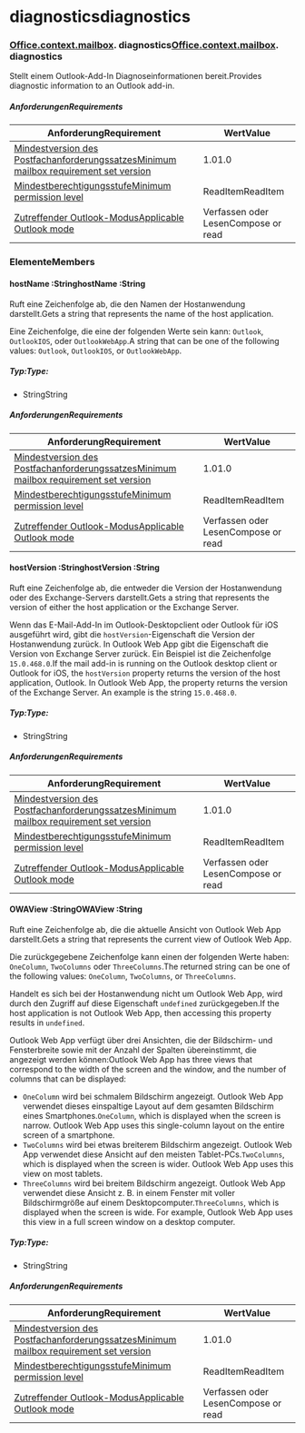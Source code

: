 
# <a name="diagnostics"></a><span data-ttu-id="7064a-101">diagnostics</span><span class="sxs-lookup"><span data-stu-id="7064a-101">diagnostics</span></span>

### <span data-ttu-id="7064a-p101">[Office](Office.md)[.context](Office.context.md)[.mailbox](Office.context.mailbox.md). diagnostics</span><span class="sxs-lookup"><span data-stu-id="7064a-p101">[Office](Office.md)[.context](Office.context.md)[.mailbox](Office.context.mailbox.md). diagnostics</span></span>

<span data-ttu-id="7064a-104">Stellt einem Outlook-Add-In Diagnoseinformationen bereit.</span><span class="sxs-lookup"><span data-stu-id="7064a-104">Provides diagnostic information to an Outlook add-in.</span></span>

##### <a name="requirements"></a><span data-ttu-id="7064a-105">Anforderungen</span><span class="sxs-lookup"><span data-stu-id="7064a-105">Requirements</span></span>

|<span data-ttu-id="7064a-106">Anforderung</span><span class="sxs-lookup"><span data-stu-id="7064a-106">Requirement</span></span>| <span data-ttu-id="7064a-107">Wert</span><span class="sxs-lookup"><span data-stu-id="7064a-107">Value</span></span>|
|---|---|
|[<span data-ttu-id="7064a-108">Mindestversion des Postfachanforderungssatzes</span><span class="sxs-lookup"><span data-stu-id="7064a-108">Minimum mailbox requirement set version</span></span>](/javascript/office/requirement-sets/outlook-api-requirement-sets)| <span data-ttu-id="7064a-109">1.0</span><span class="sxs-lookup"><span data-stu-id="7064a-109">1.0</span></span>|
|[<span data-ttu-id="7064a-110">Mindestberechtigungsstufe</span><span class="sxs-lookup"><span data-stu-id="7064a-110">Minimum permission level</span></span>](https://docs.microsoft.com/outlook/add-ins/understanding-outlook-add-in-permissions)| <span data-ttu-id="7064a-111">ReadItem</span><span class="sxs-lookup"><span data-stu-id="7064a-111">ReadItem</span></span>|
|[<span data-ttu-id="7064a-112">Zutreffender Outlook-Modus</span><span class="sxs-lookup"><span data-stu-id="7064a-112">Applicable Outlook mode</span></span>](https://docs.microsoft.com/outlook/add-ins/#extension-points)| <span data-ttu-id="7064a-113">Verfassen oder Lesen</span><span class="sxs-lookup"><span data-stu-id="7064a-113">Compose or read</span></span>|

### <a name="members"></a><span data-ttu-id="7064a-114">Elemente</span><span class="sxs-lookup"><span data-stu-id="7064a-114">Members</span></span>

####  <a name="hostname-string"></a><span data-ttu-id="7064a-115">hostName :String</span><span class="sxs-lookup"><span data-stu-id="7064a-115">hostName :String</span></span>

<span data-ttu-id="7064a-116">Ruft eine Zeichenfolge ab, die den Namen der Hostanwendung darstellt.</span><span class="sxs-lookup"><span data-stu-id="7064a-116">Gets a string that represents the name of the host application.</span></span>

<span data-ttu-id="7064a-117">Eine Zeichenfolge, die eine der folgenden Werte sein kann: `Outlook`, `OutlookIOS`, oder `OutlookWebApp`.</span><span class="sxs-lookup"><span data-stu-id="7064a-117">A string that can be one of the following values: `Outlook`, `OutlookIOS`, or `OutlookWebApp`.</span></span>

##### <a name="type"></a><span data-ttu-id="7064a-118">Typ:</span><span class="sxs-lookup"><span data-stu-id="7064a-118">Type:</span></span>

*   <span data-ttu-id="7064a-119">String</span><span class="sxs-lookup"><span data-stu-id="7064a-119">String</span></span>

##### <a name="requirements"></a><span data-ttu-id="7064a-120">Anforderungen</span><span class="sxs-lookup"><span data-stu-id="7064a-120">Requirements</span></span>

|<span data-ttu-id="7064a-121">Anforderung</span><span class="sxs-lookup"><span data-stu-id="7064a-121">Requirement</span></span>| <span data-ttu-id="7064a-122">Wert</span><span class="sxs-lookup"><span data-stu-id="7064a-122">Value</span></span>|
|---|---|
|[<span data-ttu-id="7064a-123">Mindestversion des Postfachanforderungssatzes</span><span class="sxs-lookup"><span data-stu-id="7064a-123">Minimum mailbox requirement set version</span></span>](/javascript/office/requirement-sets/outlook-api-requirement-sets)| <span data-ttu-id="7064a-124">1.0</span><span class="sxs-lookup"><span data-stu-id="7064a-124">1.0</span></span>|
|[<span data-ttu-id="7064a-125">Mindestberechtigungsstufe</span><span class="sxs-lookup"><span data-stu-id="7064a-125">Minimum permission level</span></span>](https://docs.microsoft.com/outlook/add-ins/understanding-outlook-add-in-permissions)| <span data-ttu-id="7064a-126">ReadItem</span><span class="sxs-lookup"><span data-stu-id="7064a-126">ReadItem</span></span>|
|[<span data-ttu-id="7064a-127">Zutreffender Outlook-Modus</span><span class="sxs-lookup"><span data-stu-id="7064a-127">Applicable Outlook mode</span></span>](https://docs.microsoft.com/outlook/add-ins/#extension-points)| <span data-ttu-id="7064a-128">Verfassen oder Lesen</span><span class="sxs-lookup"><span data-stu-id="7064a-128">Compose or read</span></span>|

####  <a name="hostversion-string"></a><span data-ttu-id="7064a-129">hostVersion :String</span><span class="sxs-lookup"><span data-stu-id="7064a-129">hostVersion :String</span></span>

<span data-ttu-id="7064a-130">Ruft eine Zeichenfolge ab, die entweder die Version der Hostanwendung oder des Exchange-Servers darstellt.</span><span class="sxs-lookup"><span data-stu-id="7064a-130">Gets a string that represents the version of either the host application or the Exchange Server.</span></span>

<span data-ttu-id="7064a-p102">Wenn das E-Mail-Add-In im Outlook-Desktopclient oder Outlook für iOS ausgeführt wird, gibt die `hostVersion`-Eigenschaft die Version der Hostanwendung zurück. In Outlook Web App gibt die Eigenschaft die Version von Exchange Server zurück. Ein Beispiel ist die Zeichenfolge `15.0.468.0`.</span><span class="sxs-lookup"><span data-stu-id="7064a-p102">If the mail add-in is running on the Outlook desktop client or Outlook for iOS, the `hostVersion` property returns the version of the host application, Outlook. In Outlook Web App, the property returns the version of the Exchange Server. An example is the string `15.0.468.0`.</span></span>

##### <a name="type"></a><span data-ttu-id="7064a-134">Typ:</span><span class="sxs-lookup"><span data-stu-id="7064a-134">Type:</span></span>

*   <span data-ttu-id="7064a-135">String</span><span class="sxs-lookup"><span data-stu-id="7064a-135">String</span></span>

##### <a name="requirements"></a><span data-ttu-id="7064a-136">Anforderungen</span><span class="sxs-lookup"><span data-stu-id="7064a-136">Requirements</span></span>

|<span data-ttu-id="7064a-137">Anforderung</span><span class="sxs-lookup"><span data-stu-id="7064a-137">Requirement</span></span>| <span data-ttu-id="7064a-138">Wert</span><span class="sxs-lookup"><span data-stu-id="7064a-138">Value</span></span>|
|---|---|
|[<span data-ttu-id="7064a-139">Mindestversion des Postfachanforderungssatzes</span><span class="sxs-lookup"><span data-stu-id="7064a-139">Minimum mailbox requirement set version</span></span>](/javascript/office/requirement-sets/outlook-api-requirement-sets)| <span data-ttu-id="7064a-140">1.0</span><span class="sxs-lookup"><span data-stu-id="7064a-140">1.0</span></span>|
|[<span data-ttu-id="7064a-141">Mindestberechtigungsstufe</span><span class="sxs-lookup"><span data-stu-id="7064a-141">Minimum permission level</span></span>](https://docs.microsoft.com/outlook/add-ins/understanding-outlook-add-in-permissions)| <span data-ttu-id="7064a-142">ReadItem</span><span class="sxs-lookup"><span data-stu-id="7064a-142">ReadItem</span></span>|
|[<span data-ttu-id="7064a-143">Zutreffender Outlook-Modus</span><span class="sxs-lookup"><span data-stu-id="7064a-143">Applicable Outlook mode</span></span>](https://docs.microsoft.com/outlook/add-ins/#extension-points)| <span data-ttu-id="7064a-144">Verfassen oder Lesen</span><span class="sxs-lookup"><span data-stu-id="7064a-144">Compose or read</span></span>|

####  <a name="owaview-string"></a><span data-ttu-id="7064a-145">OWAView :String</span><span class="sxs-lookup"><span data-stu-id="7064a-145">OWAView :String</span></span>

<span data-ttu-id="7064a-146">Ruft eine Zeichenfolge ab, die die aktuelle Ansicht von Outlook Web App darstellt.</span><span class="sxs-lookup"><span data-stu-id="7064a-146">Gets a string that represents the current view of Outlook Web App.</span></span>

<span data-ttu-id="7064a-147">Die zurückgegebene Zeichenfolge kann einen der folgenden Werte haben: `OneColumn`, `TwoColumns` oder `ThreeColumns`.</span><span class="sxs-lookup"><span data-stu-id="7064a-147">The returned string can be one of the following values: `OneColumn`, `TwoColumns`, or `ThreeColumns`.</span></span>

<span data-ttu-id="7064a-148">Handelt es sich bei der Hostanwendung nicht um Outlook Web App, wird durch den Zugriff auf diese Eigenschaft `undefined` zurückgegeben.</span><span class="sxs-lookup"><span data-stu-id="7064a-148">If the host application is not Outlook Web App, then accessing this property results in `undefined`.</span></span>

<span data-ttu-id="7064a-149">Outlook Web App verfügt über drei Ansichten, die der Bildschirm- und Fensterbreite sowie mit der Anzahl der Spalten übereinstimmt, die angezeigt werden können:</span><span class="sxs-lookup"><span data-stu-id="7064a-149">Outlook Web App has three views that correspond to the width of the screen and the window, and the number of columns that can be displayed:</span></span>

*   <span data-ttu-id="7064a-p103">`OneColumn` wird bei schmalem Bildschirm angezeigt. Outlook Web App verwendet dieses einspaltige Layout auf dem gesamten Bildschirm eines Smartphones.</span><span class="sxs-lookup"><span data-stu-id="7064a-p103">`OneColumn`, which is displayed when the screen is narrow. Outlook Web App uses this single-column layout on the entire screen of a smartphone.</span></span>
*   <span data-ttu-id="7064a-p104">`TwoColumns` wird bei etwas breiterem Bildschirm angezeigt. Outlook Web App verwendet diese Ansicht auf den meisten Tablet-PCs.</span><span class="sxs-lookup"><span data-stu-id="7064a-p104">`TwoColumns`, which is displayed when the screen is wider. Outlook Web App uses this view on most tablets.</span></span>
*   <span data-ttu-id="7064a-p105">`ThreeColumns` wird bei breitem Bildschirm angezeigt. Outlook Web App verwendet diese Ansicht z. B. in einem Fenster mit voller Bildschirmgröße auf einem Desktopcomputer.</span><span class="sxs-lookup"><span data-stu-id="7064a-p105">`ThreeColumns`, which is displayed when the screen is wide. For example, Outlook Web App uses this view in a full screen window on a desktop computer.</span></span>

##### <a name="type"></a><span data-ttu-id="7064a-156">Typ:</span><span class="sxs-lookup"><span data-stu-id="7064a-156">Type:</span></span>

*   <span data-ttu-id="7064a-157">String</span><span class="sxs-lookup"><span data-stu-id="7064a-157">String</span></span>

##### <a name="requirements"></a><span data-ttu-id="7064a-158">Anforderungen</span><span class="sxs-lookup"><span data-stu-id="7064a-158">Requirements</span></span>

|<span data-ttu-id="7064a-159">Anforderung</span><span class="sxs-lookup"><span data-stu-id="7064a-159">Requirement</span></span>| <span data-ttu-id="7064a-160">Wert</span><span class="sxs-lookup"><span data-stu-id="7064a-160">Value</span></span>|
|---|---|
|[<span data-ttu-id="7064a-161">Mindestversion des Postfachanforderungssatzes</span><span class="sxs-lookup"><span data-stu-id="7064a-161">Minimum mailbox requirement set version</span></span>](/javascript/office/requirement-sets/outlook-api-requirement-sets)| <span data-ttu-id="7064a-162">1.0</span><span class="sxs-lookup"><span data-stu-id="7064a-162">1.0</span></span>|
|[<span data-ttu-id="7064a-163">Mindestberechtigungsstufe</span><span class="sxs-lookup"><span data-stu-id="7064a-163">Minimum permission level</span></span>](https://docs.microsoft.com/outlook/add-ins/understanding-outlook-add-in-permissions)| <span data-ttu-id="7064a-164">ReadItem</span><span class="sxs-lookup"><span data-stu-id="7064a-164">ReadItem</span></span>|
|[<span data-ttu-id="7064a-165">Zutreffender Outlook-Modus</span><span class="sxs-lookup"><span data-stu-id="7064a-165">Applicable Outlook mode</span></span>](https://docs.microsoft.com/outlook/add-ins/#extension-points)| <span data-ttu-id="7064a-166">Verfassen oder Lesen</span><span class="sxs-lookup"><span data-stu-id="7064a-166">Compose or read</span></span>|